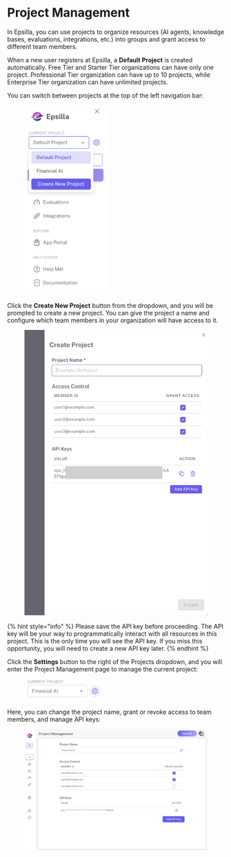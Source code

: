 # Project Management

In Epsilla, you can use projects to organize resources (AI agents, knowledge bases, evaluations, integrations, etc.) into groups and grant access to different team members.

When a new user registers at Epsilla, a **Default Project** is created automatically. Free Tier and Starter Tier organizations can have only one project. Professional Tier organization can have up to 10 projects, while Enterprise Tier organization can have unlimited projects.&#x20;

You can switch between projects at the top of the left navigation bar:

<figure><img src=".gitbook/assets/Screenshot 2024-10-07 at 1.06.37 AM.png" alt="" width="191"><figcaption></figcaption></figure>

Click the **Create New Project** button from the dropdown, and you will be prompted to create a new project. You can give the project a name and configure which team members in your organization will have access to it.

<figure><img src=".gitbook/assets/Screenshot 2024-10-07 at 1.09.08 AM.png" alt="" width="467"><figcaption></figcaption></figure>

{% hint style="info" %}
Please save the API key before proceeding. The API key will be your way to programmatically interact with all resources in this project. This is the only time you will see the API key. If you miss this opportunity, you will need to create a new API key later.
{% endhint %}

Click the **Settings** button to the right of the Projects dropdown, and you will enter the Project Management page to manage the current project:

<figure><img src=".gitbook/assets/Screenshot 2024-10-07 at 1.12.24 AM.png" alt="" width="189"><figcaption></figcaption></figure>

Here, you can change the project name, grant or revoke access to team members, and manage API keys:

<figure><img src=".gitbook/assets/Screenshot 2024-10-07 at 1.13.39 AM.png" alt="" width="563"><figcaption></figcaption></figure>

